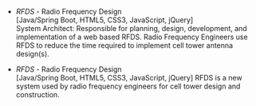 

 - *RFDS* - Radio Frequency Design  
[Java/Spring Boot, HTML5, CSS3, JavaScript, jQuery]  
System Architect: Responsible for planning, design, development, and implementation of a web based RFDS. Radio Frequency Engineers use RFDS to reduce the time required to implement cell tower antenna design(s).

 - *RFDS* - Radio Frequency Design  
[Java/Spring Boot, HTML5, CSS3, JavaScript, jQuery]
RFDS is a new system used by radio frequency engineers for cell tower design and construction.  

<!--stackedit_data:
eyJoaXN0b3J5IjpbMTIyNzMwODA0MywtNTAyMjE0MjQyLC0yMj
gzODU4NzldfQ==
-->